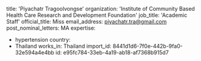 title: 'Piyachatr Tragoolvongse'
organization: 'Institute of Community Based Health Care Research and Development Foundation'
job_title: 'Academic Staff'
official_title: Miss
email_address: piyachatr.tra@gmail.com
post_nominal_letters: MA
expertise:
  - hypertension
country:
  - Thailand
works_in: Thailand
import_id: 8441d1d6-7f0e-442b-9fa0-32e594a4e4bb
id: e95fc784-33eb-4a19-ab18-af7368b915d7
